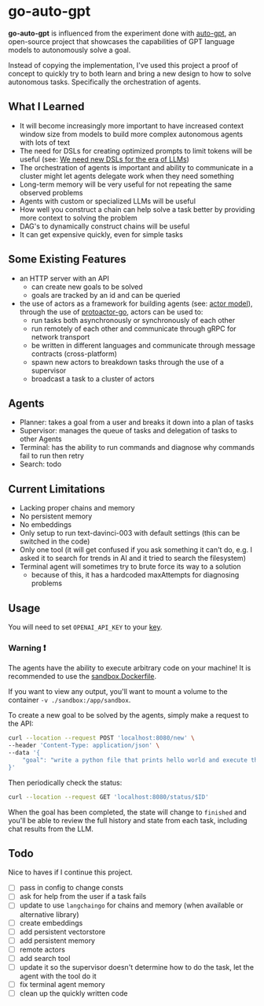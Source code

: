 # go-auto-gpt

**go-auto-gpt** is influenced from the experiment done with [auto-gpt](https://github.com/Significant-Gravitas/Auto-GPT), an open-source project that showcases the capabilities of GPT language models to autonomously solve a goal.

Instead of copying the implementation, I've used this project a proof of concept to quickly try to both learn and bring a new design to how to solve autonomous tasks. Specifically the orchestration of agents.

## What I Learned
  - It will become increasingly more important to have increased context window size from models to build more complex autonomous agents with lots of text
  - The need for DSLs for creating optimized prompts to limit tokens will be useful (see: [We need new DSLs for the era of LLMs](https://zainhoda.github.io/2023/05/20/dsls-for-llms.html))
  - The orchestration of agents is important and ability to communicate in a cluster might let agents delegate work when they need something
  - Long-term memory will be very useful for not repeating the same observed problems
  - Agents with custom or specialized LLMs will be useful
  - How well you construct a chain can help solve a task better by providing more context to solving the problem
  - DAG's to dynamically construct chains will be useful
  - It can get expensive quickly, even for simple tasks

## Some Existing Features
- an HTTP server with an API
  - can create new goals to be solved
  - goals are tracked by an id and can be queried
- the use of actors as a framework for building agents (see: [actor model](https://en.wikipedia.org/wiki/Actor_model)), through the use of [protoactor-go](https://github.com/asynkron/protoactor-go), actors can be used to:
  - run tasks both asynchronously or synchronously of each other
  - run remotely of each other and communicate through gRPC for network transport
  - be written in different languages and communicate through message contracts (cross-platform)
  - spawn new actors to breakdown tasks through the use of a supervisor
  - broadcast a task to a cluster of actors

## Agents
  - Planner: takes a goal from a user and breaks it down into a plan of tasks
  - Supervisor: manages the queue of tasks and delegation of tasks to other Agents
  - Terminal: has the ability to run commands and diagnose why commands fail to run then retry
  - Search: todo

## Current Limitations
- Lacking proper chains and memory
- No persistent memory
- No embeddings
- Only setup to run text-davinci-003 with default settings (this can be switched in the code)
- Only one tool (it will get confused if you ask something it can't do, e.g. I asked it to search for trends in AI and it tried to search the filesystem)
- Terminal agent will sometimes try to brute force its way to a solution
  - because of this, it has a hardcoded maxAttempts for diagnosing problems

## Usage

You will need to set `OPENAI_API_KEY` to your [key](https://platform.openai.com/account/api-keys).

### Warning :exclamation:
The agents have the ability to execute arbitrary code on your machine! It is recommended to use the [sandbox.Dockerfile](sandbox.Dockerfile).

If you want to view any output, you'll want to mount a volume to the container `-v ./sandbox:/app/sandbox`.

To create a new goal to be solved by the agents, simply make a request to the API:
```bash
curl --location --request POST 'localhost:8080/new' \
--header 'Content-Type: application/json' \
--data '{
    "goal": "write a python file that prints hello world and execute the file"
}'
```

Then periodically check the status:
```bash
curl --location --request GET 'localhost:8080/status/$ID'
```

When the goal has been completed, the state will change to `finished` and you'll be able to review the full history and state from each task, including chat results from the LLM.

## Todo
Nice to haves if I continue this project.
- [ ] pass in config to change consts
- [ ] ask for help from the user if a task fails
- [ ] update to use `langchaingo` for chains and memory (when available or alternative library)
- [ ] create embeddings
- [ ] add persistent vectorstore
- [ ] add persistent memory
- [ ] remote actors
- [ ] add search tool
- [ ] update it so the supervisor doesn't determine how to do the task, let the agent with the tool do it
- [ ] fix terminal agent memory
- [ ] clean up the quickly written code